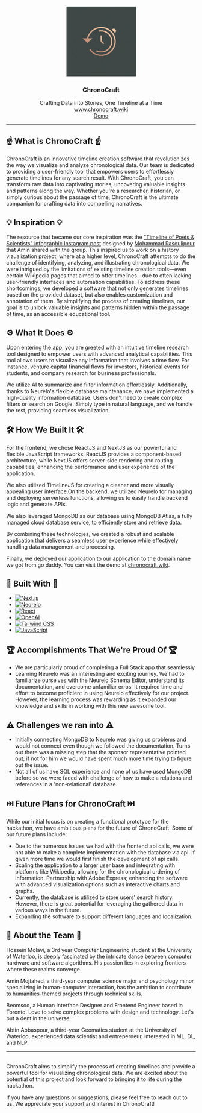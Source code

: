 <br />
<div align="center">
  <img src="assets/logo.jpeg" alt="Logo" height="185">
  <h3 align="center">ChronoCraft</h3>
  <p align="center">
    Crafting Data into Stories, One Timeline at a Time
    <br />
    <a href="https://chronocraft.wiki">www.chronocraft.wiki</a>
    <br />
    <a href="https://youtu.be/CsF0szB0zlw">Demo</a>
  </p>
</div>
<div align="center">
</div>

---

## ☝️ What is ChronoCraft ☝️

ChronoCraft is an innovative timeline creation software that revolutionizes the way we visualize and analyze chronological data. Our team is dedicated to providing a user-friendly tool that empowers users to effortlessly generate timelines for any search result. With ChronoCraft, you can transform raw data into captivating stories, uncovering valuable insights and patterns along the way. Whether you're a researcher, historian, or simply curious about the passage of time, ChronoCraft is the ultimate companion for crafting data into compelling narratives.

## 💡 Inspiration 💡

The resource that became our core inspiration was the ["Timeline of Poets & Scientists" infographic Instagram post](https://www.instagram.com/p/C636c9PgOZM) designed by [Mohammad Rasoulipour](https://www.instagram.com/mo.rasoulipour/) that Amin shared with the group. This inspired us to work on a history vizualization project, where at a higher level, ChronoCraft attempts to do the challenge of identifying, analyzing, and illustrating chronological data. We were intrigued by the limitations of existing timeline creation tools—even certain Wikipedia pages that aimed to offer timelines—due to often lacking user-friendly interfaces and automation capabilities. To address these shortcomings, we developed a software that not only generates timelines based on the provided dataset, but also enables customization and annotation of them. By simplifying the process of creating timelines, our goal is to unlock valuable insights and patterns hidden within the passage of time, as an accessible educational tool.

## ⚙️ What It Does ⚙️

Upon entering the app, you are greeted with an intuitive timeline research tool designed to empower users with advanced analytical capabilities. This tool allows users to visualize any information that involves a time flow. For instance, venture capital financial flows for investors, historical events for students, and company research for business professionals.

We utilize AI to summarize and filter information effortlessly. Additionally, thanks to Neurelo's flexible database maintenance, we have implemented a high-quality information database. Users don't need to create complex filters or search on Google. Simply type in natural language, and we handle the rest, providing seamless visualization.

## 🛠️ How We Built It 🛠️

For the frontend, we chose ReactJS and NextJS as our powerful and flexible JavaScript frameworks. ReactJS provides a component-based architecture, while NextJS offers server-side rendering and routing capabilities, enhancing the performance and user experience of the application.

We also utilized TimelineJS for creating a cleaner and more visually appealing user interface.On the backend, we utilized Neurelo for managing and deploying serverless functions, allowing us to easily handle backend logic and generate APIs.

We also leveraged MongoDB as our database using MongoDB Atlas, a fully managed cloud database service, to efficiently store and retrieve data.

By combining these technologies, we created a robust and scalable application that delivers a seamless user experience while effectively handling data management and processing.

Finally, we deployed our application to our application to the domain name we got from go daddy. You can visit the demo at [chronocraft.wiki](chronocraft.wiki).

## 📐 Built With 🔬

- [![Next.js](https://img.shields.io/badge/-Next.js-black?style=flat&logo=next.js&logoColor=white)](Next-url)
- [![Neorelo](https://img.shields.io/badge/-Neorelo-yellow?style=flat&logo=neorelo&logoColor=white)](Neorelo-url)
- [![React](https://img.shields.io/badge/-React-blue?style=flat&logo=react&logoColor=white)](React-url)
- [![OpenAI](https://img.shields.io/badge/-OpenAI-333333?style=flat&logo=openai&logoColor=FFD300)](OpenAI-url)
- [![Tailwind CSS](https://img.shields.io/badge/-Tailwind_CSS-38B2AC?style=flat&logo=tailwind-css&logoColor=white)](TailwindCSS-url)
- [![JavaScript](https://img.shields.io/badge/-JavaScript-F7DF1E?style=flat&logo=javascript&logoColor=black)](JavaScript-url)

## 🏆 Accomplishments That We're Proud Of 🏆

- We are particularly proud of completing a Full Stack app that seamlessly
- Learning Neurelo was an interesting and exciting journey. We had to familiarize ourselves with the Neurelo Schema Editor, understand its documentation, and overcome unfamiliar erros. It required time and effort to become proficient in using Neurelo effectively for our project. However, the learning process was rewarding as it expanded our knowledge and skills in working with this new awesome tool.

## ⚠️ Challenges we ran into ⚠️

- Initially connecting MongoDB to Neurelo was giving us problems and would not connect even though we followed the documentation. Turns out there was a missing step that the sponsor representative pointed out, if not for him we would have spent much more time trying to figure out the issue.
- Not all of us have SQL experience and none of us have used MongoDB before so we were faced with challenge of how to make a relations and references in a 'non-relational' database.

## ⏭️ Future Plans for ChronoCraft ⏭️

While our initial focus is on creating a functional prototype for the hackathon, we have ambitious plans for the future of ChronoCraft. Some of our future plans include:

- Due to the numerous issues we had with the frontend api calls, we were not able to make a complete implementation with the database via api. If given more time we would first finish the development of api calls.
- Scaling the application to a larger user base and integrating with platforms like Wikipedia, allowing for the chronological ordering of information.
  Partnership with Adobe Express; enhancing the software with advanced visualization options such as interactive charts and graphs.
- Currently, the database is utilized to store users' search history. However, there is great potential for leveraging the gathered data in various ways in the future.
- Expanding the software to support different languages and localization.

## 💙 About the Team 💙

Hossein Molavi, a 3rd year Computer Engineering student at the University of Waterloo, is deeply fascinated by the intricate dance between computer hardware and software algorithms. His passion lies in exploring frontiers where these realms converge.

Amin Mojtahed, a third-year computer science major and psychology minor specializing in human-computer interaction, has the ambition to contribute to humanities-themed projects through technical skills.

Beomsoo, a Human Interface Designer and Frontend Engineer based in Toronto. Love to solve complex problems with design and technology. Let's put a dent in the universe.

Abtin Abbaspour, a third-year Geomatics student at the University of Waterloo, experienced data scientist and entreperneur, interested in ML, DL, and NLP.

---

\
ChronoCraft aims to simplify the process of creating timelines and provide a powerful tool for visualizing chronological data. We are excited about the potential of this project and look forward to bringing it to life during the hackathon.

If you have any questions or suggestions, please feel free to reach out to us. We appreciate your support and interest in ChronoCraft!
